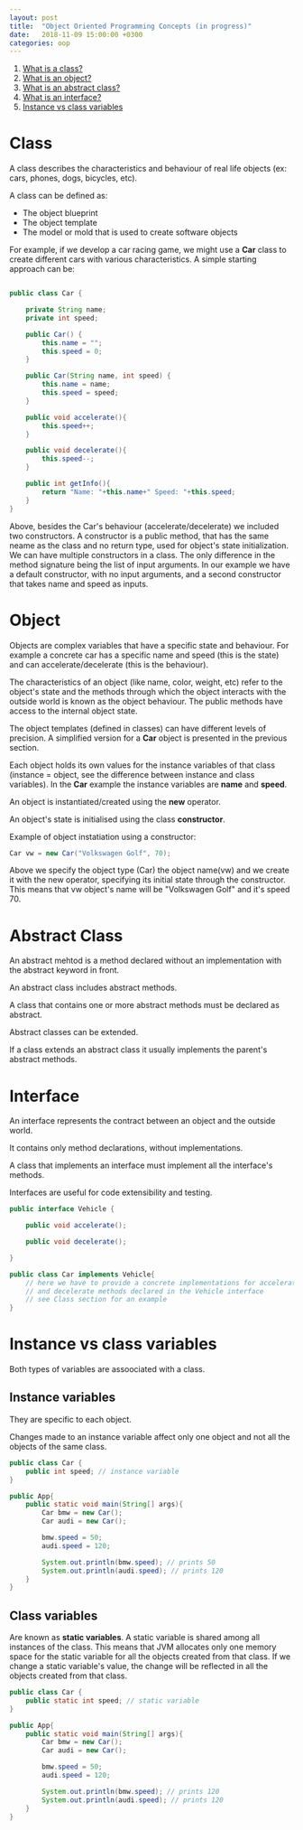 ```yaml
---
layout: post
title:  "Object Oriented Programming Concepts (in progress)"
date:   2018-11-09 15:00:00 +0300
categories: oop
---
```


1. [What is a class?](#class)
2. [What is an object?](#object)
3. [What is an abstract class?](#abstract-class)
4. [What is an interface?](#abstract-class)
5. [Instance vs class variables](#instance-vs-class-variables)

# Class

A class describes the characteristics and behaviour of real life objects (ex: cars, phones, dogs, bicycles, etc).

A class can be defined as:
- The object blueprint
- The object template
- The model or mold that is used to create software objects

For example, if we develop a car racing game, we might use a __Car__ class to create different cars with various characteristics. A simple starting approach can be:

```java

public class Car {

    private String name;
    private int speed;

    public Car() {
        this.name = "";
        this.speed = 0;
    }

    public Car(String name, int speed) {
        this.name = name;
        this.speed = speed;
    }

    public void accelerate(){
        this.speed++;
    }

    public void decelerate(){
        this.speed--;
    }

    public int getInfo(){
        return "Name: "+this.name+" Speed: "+this.speed;
    }
}

```

Above, besides the Car's behaviour (accelerate/decelerate) we included two constructors. A constructor is a public method, that has the same neame as the class and no return type, used for object's state initialization. We can have multiple constructors in a class. The only difference in the method signature being the list of input arguments. In our example we have a default constructor, with no input arguments, and a second constructor that takes name and speed as inputs.

# Object

Objects are complex variables that have a specific state and behaviour. For example a concrete car has a specific name and speed (this is the state) and can accelerate/decelerate (this is the behaviour). 

The characteristics of an object (like name, color, weight, etc) refer to the object's state and the methods through which the object interacts with the outside world is known as the object behaviour. The public methods have access to the internal object state.

The object templates (defined in classes) can have different levels of precision. A simplified version for a __Car__ object is presented in the previous section. 

Each object holds its own values for the instance variables of that class (instance = object, see the difference between instance and class variables). In the __Car__ example the instance variables are __name__ and __speed__.

An object is instantiated/created using the __new__ operator. 

An object's state is initialised using the class __constructor__.

 

Example of object instatiation using a constructor:

```java
Car vw = new Car("Volkswagen Golf", 70);
```

Above we specify the object type (Car) the object name(vw) and we create it with the new operator, specifying its initial state through the constructor. This means that vw object's name will be "Volkswagen Golf" and it's speed 70.

# Abstract Class

An abstract mehtod is a method declared without an implementation with the abstract keyword in front.

An abstract class includes abstract methods.

A class that contains one or more abstract methods must be declared as abstract.

Abstract classes can be extended.

If a class extends an abstract class it usually implements the parent's abstract methods. 

# Interface

An interface represents the contract between an object and the outside world.

It contains only method declarations, without implementations.

A class that implements an interface must implement all the interface's methods.

Interfaces are useful for code extensibility and testing. 

```java
public interface Vehicle {

    public void accelerate();

    public void decelerate();

}

public class Car implements Vehicle{
    // here we have to provide a concrete implementations for accelerate 
    // and decelerate methods declared in the Vehicle interface 
    // see Class section for an example
}
```


# Instance vs class variables

Both types of variables are assoociated with a class. 

## Instance variables

They are specific to each object. 

Changes made to an instance variable affect only one object and not all the objects of the same class.

```java
public class Car {
    public int speed; // instance variable
}

public App{
    public static void main(String[] args){
        Car bmw = new Car();
        Car audi = new Car();

        bmw.speed = 50;
        audi.speed = 120;

        System.out.println(bmw.speed); // prints 50
        System.out.println(audi.speed); // prints 120
    }
}
```

## Class variables 
Are known as __static variables__. A static variable is shared among all instances of the class. This means that JVM allocates only one memory space for the static variable for all the objects created from that class. If we change a static variable's value, the change will be reflected in all the objects created from that class. 

```java
public class Car {
    public static int speed; // static variable
}

public App{
    public static void main(String[] args){
        Car bmw = new Car();
        Car audi = new Car();

        bmw.speed = 50;
        audi.speed = 120;

        System.out.println(bmw.speed); // prints 120
        System.out.println(audi.speed); // prints 120
    }
}
```